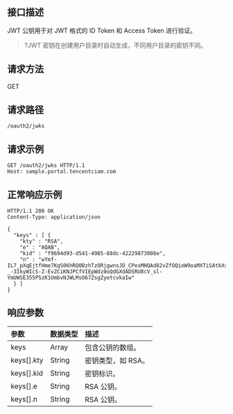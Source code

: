 ## 接口描述
JWT 公钥用于对 JWT 格式的 ID Token 和 Access Token 进行验证。
>?JWT 密钥在创建用户目录时自动生成，不同用户目录的密钥不同。


## 请求方法
GET

## 请求路径
```
/oauth2/jwks
```

## 请求示例
```
GET /oauth2/jwks HTTP/1.1
Host: sample.portal.tencentciam.com
```



## 正常响应示例
```
HTTP/1.1 200 OK
Content-Type: application/json

{
  "keys" : [ {
    "kty" : "RSA",
    "e" : "AQAB",
    "kid" : "f9694d93-d541-4985-88dc-42229873008e",
    "n" : "wYmf-IL7_pXqEjtfHme7KqS06hRQ0BzhTzORjgwnsJD_CPexMHQAd82vZfOQioW9oaMXTiSAtkXslxNIxKVjiYMVzTLHQ9nqCARHOAONiftvcOyMiDGwI_ZV2u2ltHCbQ1w8sMpREMxLiW46TYHANSQwgzg9gLojhzPEUmAS0ksTx3UURmQGLnFBEh6Ydbj8tPNnNxfZHRLtqTD0FwLpPrn3wJvQRxNk_fcrJexM5v96XdQ1SLhhcIAMyqU-_-3IkyWIcS-Z-EvZCiKNJPCfVIEpWdz0oQdGXdADSRU8cV_sl-YmUWSE355PSzK1UmbvNJWLMsO67ZsgZyetcvkaIw"
  } ]
}
```

## 响应参数

| 参数       | 数据类型 | 描述               |
| :--------- | :------- | :----------------- |
| keys       | Array    | 包含公钥的数组。   |
| keys[].kty | String   | 密钥类型，如 RSA。 |
| keys[].kid | String   | 密钥标识。         |
| keys[].e   | String   | RSA 公钥。         |
| keys[].n   | String   | RSA 公钥。         |

